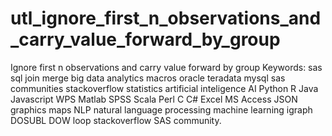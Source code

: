 # utl_ignore_first_n_observations_and_carry_value_forward_by_group
Ignore first n observations and carry value forward  by group Keywords: sas sql join merge big data analytics macros oracle teradata mysql sas communities stackoverflow statistics artificial inteligence AI Python R Java Javascript WPS Matlab SPSS Scala Perl C C# Excel MS Access JSON graphics maps NLP natural language processing machine learning igraph DOSUBL DOW loop stackoverflow SAS community.
